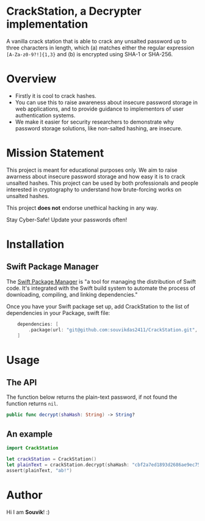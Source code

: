 # CrackStation, a Decrypter implementation 

A vanilla crack station that is able to crack any unsalted password up to three characters in length, which (a) matches either the regular expression `[A-Za-z0-9?!]{1,3}` and (b) is encrypted using SHA-1 or SHA-256.

# Overview

* Firstly it is cool to crack hashes. 
* You can use this to raise awareness about insecure password storage in web applications, and to provide guidance to implementors of user authentication systems. 
* We make it easier for security researchers to demonstrate why password storage solutions, like non-salted hashing, are insecure.

# Mission Statement

This project is meant for educational purposes only. We aim to raise awarness about insecure password storage and how easy it is to crack unsalted hashes. This project can be used by both professionals and people interested in cryptography to understand how brute-forcing works on unsalted hashes. 

This project **does not** endorse unethical hacking in any way. 

Stay Cyber-Safe! Update your passwords often! 

# Installation

## Swift Package Manager
The [Swift Package Manager](https://www.swift.org/package-manager) is "a tool for managing the distribution of Swift code. It's integrated with the Swift build system to automate the process of downloading, compiling, and linking dependencies."

Once you have your Swift package set up, add CrackStation to the list of dependencies in your Package, swift file:

```swift
    dependencies: [
        .package(url: "git@github.com:souvikdas2411/CrackStation.git", from: "1.2.2"),
    ]
```

# Usage
## The API
The function below returns the plain-text password, if not found the function returns ```nil```.
```swift
public func decrypt(shaHash: String) -> String?
```
## An example
```swift
import CrackStation

let crackStation = CrackStation()
let plainText = crackStation.decrypt(shaHash: "cbf2a7ed1893d2686ae9ec75712d340c8b9f50e7bcd7698ee43ea2e3b42e3911")
assert(plainText, "ab!")
```

# Author
Hi I am **Souvik**! :) 
